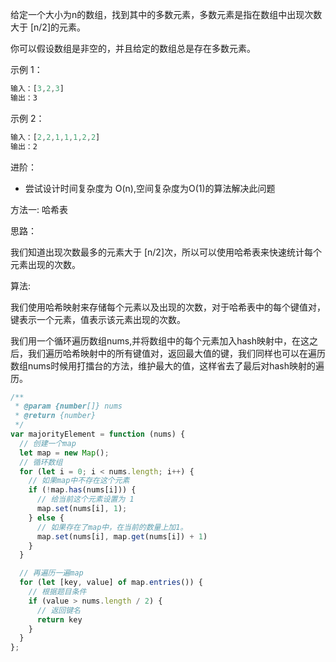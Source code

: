 给定一个大小为n的数组，找到其中的多数元素，多数元素是指在数组中出现次数 大于 [n/2]的元素。

你可以假设数组是非空的，并且给定的数组总是存在多数元素。

示例 1：

```js
输入：[3,2,3]
输出：3
```

示例 2：

```js
输入：[2,2,1,1,1,2,2]
输出：2
```

进阶：
* 尝试设计时间复杂度为 O(n),空间复杂度为O(1)的算法解决此问题

方法一: 哈希表

思路：

我们知道出现次数最多的元素大于 [n/2]次，所以可以使用哈希表来快速统计每个元素出现的次数。

算法:

我们使用哈希映射来存储每个元素以及出现的次数，对于哈希表中的每个键值对，键表示一个元素，值表示该元素出现的次数。

我们用一个循环遍历数组nums,并将数组中的每个元素加入hash映射中，在这之后，我们遍历哈希映射中的所有键值对，返回最大值的键，我们同样也可以在遍历数组nums时候用打擂台的方法，维护最大的值，这样省去了最后对hash映射的遍历。

```js
/**
 * @param {number[]} nums
 * @return {number}
 */
var majorityElement = function (nums) {
  // 创建一个map
  let map = new Map();
  // 循环数组
  for (let i = 0; i < nums.length; i++) {
    // 如果map中不存在这个元素
    if (!map.has(nums[i])) {
      // 给当前这个元素设置为 1
      map.set(nums[i], 1);
    } else {
      // 如果存在了map中，在当前的数量上加1。
      map.set(nums[i], map.get(nums[i]) + 1)
    }
  }

  // 再遍历一遍map 
  for (let [key, value] of map.entries()) {
    // 根据题目条件
    if (value > nums.length / 2) {
      // 返回键名
      return key
    }
  }
};
```

